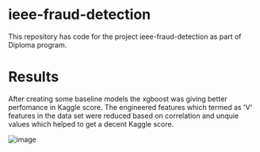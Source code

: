 # ieee-fraud-detection
This repository has code for the project ieee-fraud-detection as part of Diploma program.

# Results

After creating some baseline models the xgboost was giving better perfomance in Kaggle score. The engineered features which termed as 'V' features in the data set were reduced based on correlation and unquie values which helped to get a decent Kaggle score.

![image](https://user-images.githubusercontent.com/36467843/155882430-b8b2d51f-9725-413b-a6da-2a7719b6f14b.png)
